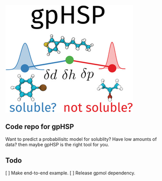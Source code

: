 ![](images/gpHSP_in_a_nutshell.jpg)

## Code repo for gpHSP

Want to predict a probabilisitc model for solublity? Have low amounts of data? then maybe gpHSP is the right tool for you.


## Todo 
[ ] Make end-to-end example.
[ ] Release gpmol dependency.

